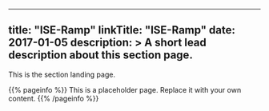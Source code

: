 
---
title: "ISE-Ramp"
linkTitle: "ISE-Ramp"
date: 2017-01-05
description: >
  A short lead description about this section page. 
---

This is the section landing page.


{{% pageinfo %}}
This is a placeholder page. Replace it with your own content.
{{% /pageinfo %}}

